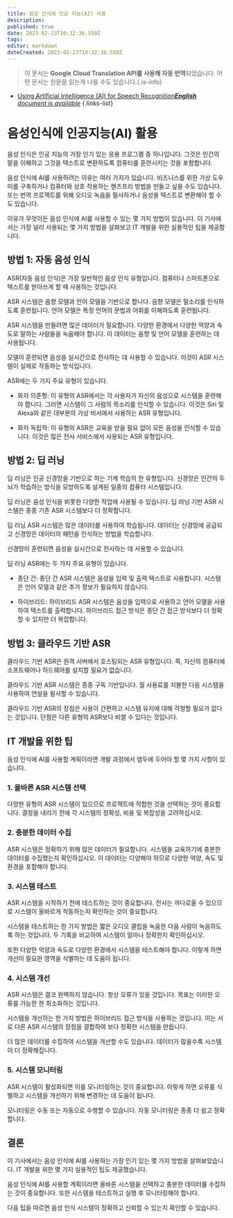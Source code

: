 ```yaml
---
title: 음성 인식에 인공 지능(AI) 사용
description: 
published: true
date: 2023-02-23T10:32:36.550Z
tags: 
editor: markdown
dateCreated: 2023-02-23T10:32:36.550Z
---
```


> 이 문서는 **Google Cloud Translation API를 사용해 자동 번역**되었습니다.
어떤 문서는 원문을 읽는게 나을 수도 있습니다.{.is-info}



- [Using Artificial Intelligence (AI) for Speech Recognition***English** document is available*](/en/Knowledge-base/Common/using-artificial-intelligence-ai-for-speech-recognition)
{.links-list}


# 음성인식에 인공지능(AI) 활용

음성 인식은 인공 지능의 가장 인기 있는 응용 프로그램 중 하나입니다. 그것은 인간의 말을 이해하고 그것을 텍스트로 변환하도록 컴퓨터를 훈련시키는 것을 포함합니다.

음성 인식에 AI를 사용하려는 이유는 여러 가지가 있습니다. 비즈니스를 위한 가상 도우미를 구축하거나 컴퓨터와 상호 작용하는 핸즈프리 방법을 만들고 싶을 수도 있습니다. 또는 번역 프로젝트를 위해 오디오 녹음을 필사하거나 음성을 텍스트로 변환해야 할 수도 있습니다.

이유가 무엇이든 음성 인식에 AI를 사용할 수 있는 몇 가지 방법이 있습니다. 이 기사에서는 가장 널리 사용되는 몇 가지 방법을 살펴보고 IT 개발을 위한 실용적인 팁을 제공합니다.

## 방법 1: 자동 음성 인식

ASR(자동 음성 인식)은 가장 일반적인 음성 인식 유형입니다. 컴퓨터나 스마트폰으로 텍스트를 받아쓰게 할 때 사용하는 것입니다.

ASR 시스템은 음향 모델과 언어 모델을 기반으로 합니다. 음향 모델은 말소리를 인식하도록 훈련됩니다. 언어 모델은 특정 언어의 문법과 어휘를 이해하도록 훈련됩니다.

ASR 시스템을 만들려면 많은 데이터가 필요합니다. 다양한 환경에서 다양한 억양과 속도로 말하는 사람들을 녹음해야 합니다. 이 데이터는 음향 및 언어 모델을 훈련하는 데 사용됩니다.

모델이 훈련되면 음성을 실시간으로 전사하는 데 사용할 수 있습니다. 이것이 ASR 시스템이 실제로 작동하는 방식입니다.

ASR에는 두 가지 주요 유형이 있습니다.

- 화자 의존형: 이 유형의 ASR에서는 각 사용자가 자신의 음성으로 시스템을 훈련해야 합니다. 그러면 시스템이 그 사람의 목소리를 인식할 수 있습니다. 이것은 Siri 및 Alexa와 같은 대부분의 가상 비서에서 사용하는 ASR 유형입니다.

- 화자 독립적: 이 유형의 ASR은 교육을 받을 필요 없이 모든 음성을 인식할 수 있습니다. 이것은 많은 전사 서비스에서 사용되는 ASR 유형입니다.

## 방법 2: 딥 러닝

딥 러닝은 인공 신경망을 기반으로 하는 기계 학습의 한 유형입니다. 신경망은 인간의 두뇌가 학습하는 방식을 모방하도록 설계된 일종의 컴퓨터 시스템입니다.

딥 러닝은 음성 인식을 비롯한 다양한 작업에 사용될 수 있습니다. 딥 러닝 기반 ASR 시스템은 종종 기존 ASR 시스템보다 더 정확합니다.

딥 러닝 ASR 시스템은 많은 데이터를 사용하여 학습됩니다. 데이터는 신경망에 공급되고 신경망은 데이터의 패턴을 인식하는 방법을 학습합니다.

신경망이 훈련되면 음성을 실시간으로 전사하는 데 사용할 수 있습니다.

딥 러닝 ASR에는 두 가지 주요 유형이 있습니다.

- 종단 간: 종단 간 ASR 시스템은 음성을 입력 및 출력 텍스트로 사용합니다. 시스템은 언어 모델과 같은 추가 정보가 필요하지 않습니다.

- 하이브리드: 하이브리드 ASR 시스템은 음성을 입력으로 사용하고 언어 모델을 사용하여 텍스트를 출력합니다. 하이브리드 접근 방식은 종단 간 접근 방식보다 더 정확할 수 있지만 더 복잡합니다.

## 방법 3: 클라우드 기반 ASR

클라우드 기반 ASR은 원격 서버에서 호스팅되는 ASR 유형입니다. 즉, 자신의 컴퓨터에 소프트웨어나 하드웨어를 설치할 필요가 없습니다.

 클라우드 기반 ASR 시스템은 종종 구독 기반입니다. 월 사용료를 지불한 다음 시스템을 사용하여 연설을 필사할 수 있습니다.

클라우드 기반 ASR의 장점은 사용이 간편하고 시스템 유지에 대해 걱정할 필요가 없다는 것입니다. 단점은 다른 유형의 ASR보다 비쌀 수 있다는 것입니다.

## IT 개발을 위한 팁

음성 인식에 AI를 사용할 계획이라면 개발 과정에서 염두에 두어야 할 몇 가지 사항이 있습니다.

### 1. 올바른 ASR 시스템 선택

다양한 유형의 ASR 시스템이 있으므로 프로젝트에 적합한 것을 선택하는 것이 중요합니다. 결정을 내리기 전에 각 시스템의 정확성, 비용 및 복잡성을 고려하십시오.

### 2. 충분한 데이터 수집

ASR 시스템은 정확하기 위해 많은 데이터가 필요합니다. 시스템을 교육하기에 충분한 데이터를 수집했는지 확인하십시오. 이 데이터는 다양해야 하므로 다양한 억양, 속도 및 환경을 포함해야 합니다.

### 3. 시스템 테스트

ASR 시스템을 시작하기 전에 테스트하는 것이 중요합니다. 전사는 까다로울 수 있으므로 시스템이 올바르게 작동하는지 확인하는 것이 중요합니다.

시스템을 테스트하는 한 가지 방법은 짧은 오디오 클립을 녹음한 다음 사람이 녹음하도록 하는 것입니다. 두 기록을 비교하여 시스템이 얼마나 정확한지 확인하십시오.

또한 다양한 억양과 속도로 다양한 환경에서 시스템을 테스트해야 합니다. 이렇게 하면 개선이 필요한 영역을 식별하는 데 도움이 됩니다.

### 4. 시스템 개선

ASR 시스템은 결코 완벽하지 않습니다. 항상 오류가 있을 것입니다. 목표는 이러한 오류를 가능한 한 최소화하는 것입니다.

시스템을 개선하는 한 가지 방법은 하이브리드 접근 방식을 사용하는 것입니다. 이는 서로 다른 ASR 시스템의 장점을 결합하여 보다 정확한 시스템을 만듭니다.

더 많은 데이터를 수집하여 시스템을 개선할 수도 있습니다. 데이터가 많을수록 시스템이 더 정확해집니다.

### 5. 시스템 모니터링

ASR 시스템이 활성화되면 이를 모니터링하는 것이 중요합니다. 이렇게 하면 오류를 식별하고 시스템을 개선하기 위해 변경하는 데 도움이 됩니다.

모니터링은 수동 또는 자동으로 수행할 수 있습니다. 자동 모니터링은 종종 더 쉽고 정확합니다.

## 결론

이 기사에서는 음성 인식에 AI를 사용하는 가장 인기 있는 몇 가지 방법을 살펴보았습니다. IT 개발을 위한 몇 가지 실용적인 팁도 제공했습니다.

음성 인식에 AI를 사용할 계획이라면 올바른 시스템을 선택하고 충분한 데이터를 수집하는 것이 중요합니다. 또한 시스템을 테스트하고 실행 후 모니터링해야 합니다.

다음 팁을 따르면 음성 인식 시스템이 정확하고 신뢰할 수 있는지 확인할 수 있습니다.
